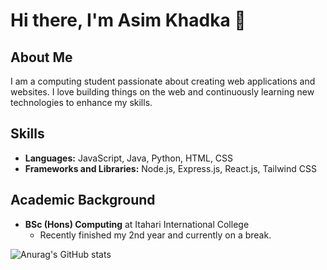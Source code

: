 # Hi there, I'm Asim Khadka 👋

## About Me
I am a computing student passionate about creating web applications and websites. I love building things on the web and continuously learning new technologies to enhance my skills.

## Skills
- **Languages:** JavaScript, Java, Python, HTML, CSS
- **Frameworks and Libraries:** Node.js, Express.js, React.js, Tailwind CSS

## Academic Background
- **BSc (Hons) Computing** at Itahari International College
  - Recently finished my 2nd year and currently on a break.


![Anurag's GitHub stats](https://github-readme-stats.vercel.app/api?username=Asim1O1&show_icons=true&theme=radical)
